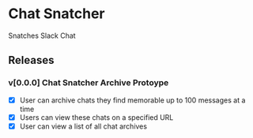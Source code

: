 # Chat Snatcher

Snatches Slack Chat


## Releases

### v[0.0.0] Chat Snatcher Archive Protoype

- [x] User can archive chats they find memorable up to 100 messages at a time
- [x] Users can view these chats on a specified URL
- [x] User can view a list of all chat archives